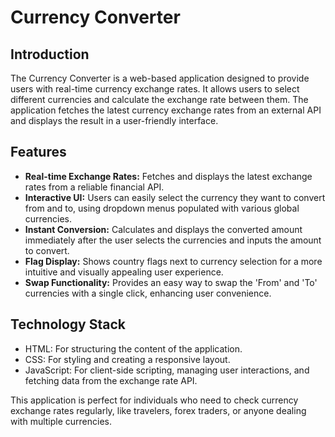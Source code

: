 # Currency Converter

## Introduction

The Currency Converter is a web-based application designed to provide users with real-time currency exchange rates. It allows users to select different currencies and calculate the exchange rate between them. The application fetches the latest currency exchange rates from an external API and displays the result in a user-friendly interface.

## Features

- **Real-time Exchange Rates:** Fetches and displays the latest exchange rates from a reliable financial API.
- **Interactive UI:** Users can easily select the currency they want to convert from and to, using dropdown menus populated with various global currencies.
- **Instant Conversion:** Calculates and displays the converted amount immediately after the user selects the currencies and inputs the amount to convert.
- **Flag Display:** Shows country flags next to currency selection for a more intuitive and visually appealing user experience.
- **Swap Functionality:** Provides an easy way to swap the 'From' and 'To' currencies with a single click, enhancing user convenience.

## Technology Stack

- HTML: For structuring the content of the application.
- CSS: For styling and creating a responsive layout.
- JavaScript: For client-side scripting, managing user interactions, and fetching data from the exchange rate API.

This application is perfect for individuals who need to check currency exchange rates regularly, like travelers, forex traders, or anyone dealing with multiple currencies.

